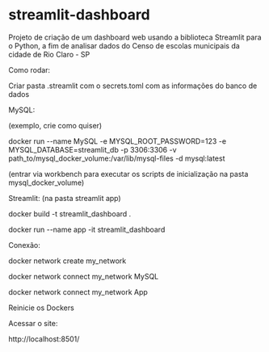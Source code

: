 # streamlit-dashboard
 Projeto de criação de um dashboard web usando a biblioteca Streamlit para o Python, a fim de analisar dados do Censo de escolas municipais da cidade de Rio Claro - SP

Como rodar:


Criar pasta .streamlit com o secrets.toml com as informações do banco de dados

MySQL:

(exemplo, crie como quiser)

docker run --name MySQL -e MYSQL_ROOT_PASSWORD=123 -e MYSQL_DATABASE=streamlit_db -p 3306:3306 -v path_to/mysql_docker_volume:/var/lib/mysql-files -d mysql:latest

(entrar via workbench para executar os scripts de inicialização na pasta mysql_docker_volume)

Streamlit:
(na pasta streamlit app)

docker build -t streamlit_dashboard .

docker run --name app -it streamlit_dashboard

Conexão:

docker network create my_network

docker network connect my_network MySQL

docker network connect my_network App


Reinicie os Dockers


Acessar o site:

http://localhost:8501/
